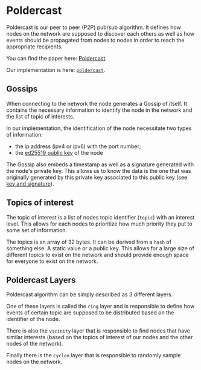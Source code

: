 # Poldercast

Poldercast is our peer to peer (P2P) pub/sub algorithm. It defines how
nodes on the network are supposed to discover each others as well as
how events should be propagated from nodes to nodes in order to reach
the appropriate recipients.

You can find the paper here: [Poldercast](https://hal.inria.fr/hal-01555561/document).

Our implementation is here: [`poldercast`](https://github.com/primetype/poldercast#README.md).

## Gossips

When connecting to the network the node generates a Gossip of itself.
It contains the necessary information to identify the node in the
network and the list of topic of interests.

In our implementation, the identification of the node necessitate two
types of information:

* the ip address (ipv4 or ipv6) with the port number;
* the [ed25519 public key] of the node

The Gossip also embeds a timestamp as well as a signature generated
with the node's private key. This allows us to know the data is the
one that was originally generated by this private key associated to
this public key (see [key and signature](../keynesis/00_introduction.md#signing)).

## Topics of interest

The topic of interest is a list of nodes topic identifier (`topic`)
with an interest level. This allows for each nodes to prioritize
how much priority they put to some set of information.

The topics is an array of 32 bytes. It can be derived from a `hash`
of something else. A static value or a public key. This allows for
a large size of different topics to exist on the network and should
provide enough space for everyone to exist on the network.

## Poldercast Layers

Poldercast algorithm can be simply described as 3 different layers.

One of these layers is called the `ring` layer and is responsible to define how
events of certain topic are supposed to be distributed based on the
identifier of the node.

There is also the `vicinity` layer that is responsible to find
nodes that have similar interests (based on the topics of interest of
our nodes and the other nodes of the network).

Finally there is the `cyclon` layer that is responsible to randomly
sample nodes on the network.

[ed25519 public key]: ../keynesis/00_introduction.html#keys